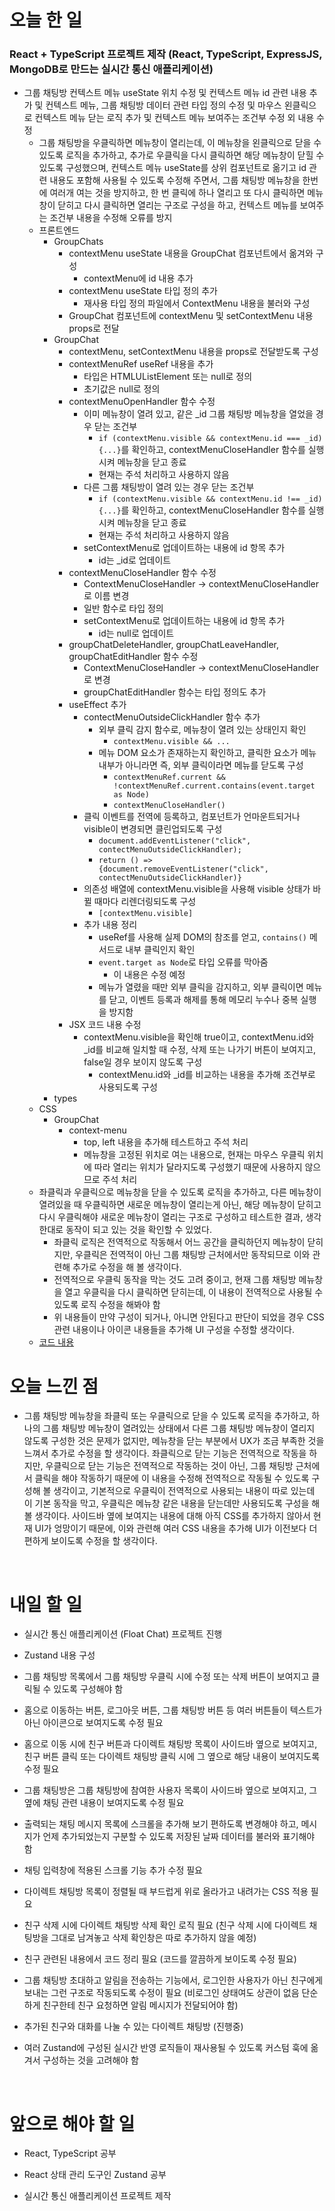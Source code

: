 # 오늘 한 일

### React + TypeScript 프로젝트 제작 (React, TypeScript, ExpressJS, MongoDB로 만드는 실시간 통신 애플리케이션)

- 그룹 채팅방 컨텍스트 메뉴 useState 위치 수정 및 컨텍스트 메뉴 id 관련 내용 추가 및 컨텍스트 메뉴, 그룹 채팅방 데이터 관련 타입 정의 수정 및 마우스 왼클릭으로 컨텍스트 메뉴 닫는 로직 추가 및 컨텍스트 메뉴 보여주는 조건부 수정 외 내용 수정
  - 그룹 채팅방을 우클릭하면 메뉴창이 열리는데, 이 메뉴창을 왼클릭으로 닫을 수 있도록 로직을 추가하고, 추가로 우클릭을 다시 클릭하면 해당 메뉴창이 닫힐 수 있도록 구성했으며, 컨텍스트 메뉴 useState를 상위 컴포넌트로 옮기고 id 관련 내용도 포함해 사용될 수 있도록 수정해 주면서, 그룹 채팅방 메뉴창을 한번에 여러개 여는 것을 방지하고, 한 번 클릭에 하나 열리고 또 다시 클릭하면 메뉴창이 닫히고 다시 클릭하면 열리는 구조로 구성을 하고, 컨텍스트 메뉴를 보여주는 조건부 내용을 수정해 오류를 방지
  - 프론트엔드
    - GroupChats
      - contextMenu useState 내용을 GroupChat 컴포넌트에서 옮겨와 구성
        - contextMenu에 id 내용 추가
      - contextMenu useState 타입 정의 추가
        - 재사용 타입 정의 파일에서 ContextMenu 내용을 불러와 구성
      - GroupChat 컴포넌트에 contextMenu 및 setContextMenu 내용 props로 전달
    - GroupChat
      - contextMenu, setContextMenu 내용을 props로 전달받도록 구성
      - contextMenuRef useRef 내용을 추가
        - 타입은 HTMLUListElement 또는 null로 정의
        - 초기값은 null로 정의
      - contextMenuOpenHandler 함수 수정
        - 이미 메뉴창이 열려 있고, 같은 \_id 그룹 채팅방 메뉴창을 열었을 경우 닫는 조건부
          - `if (contextMenu.visible && contextMenu.id === _id) {...}`를 확인하고, contextMenuCloseHandler 함수를 실행시켜 메뉴창을 닫고 종료
          - 현재는 주석 처리하고 사용하지 않음
        - 다른 그룹 채팅방이 열려 있는 경우 닫는 조건부
          - `if (contextMenu.visible && contextMenu.id !== _id) {...}`를 확인하고, contextMenuCloseHandler 함수를 실행시켜 메뉴창을 닫고 종료
          - 현재는 주석 처리하고 사용하지 않음
        - setContextMenu로 업데이트하는 내용에 id 항목 추가
          - id는 \_id로 업데이트
      - contextMenuCloseHandler 함수 수정
        - ContextMenuCloseHandler -> contextMenuCloseHandler로 이름 변경
        - 일반 함수로 타입 정의
        - setContextMenu로 업데이트하는 내용에 id 항목 추가
          - id는 null로 업데이트
      - groupChatDeleteHandler, groupChatLeaveHandler, groupChatEditHandler 함수 수정
        - ContextMenuCloseHandler -> contextMenuCloseHandler로 변경
        - groupChatEditHandler 함수는 타입 정의도 추가
      - useEffect 추가
        - contectMenuOutsideClickHandler 함수 추가
          - 외부 클릭 감지 함수로, 메뉴창이 열려 있는 상태인지 확인
            - `contextMenu.visible && ...`
          - 메뉴 DOM 요소가 존재하는지 확인하고, 클릭한 요소가 메뉴 내부가 아니라면 즉, 외부 클릭이라면 메뉴를 닫도록 구성
            - `contextMenuRef.current && !contextMenuRef.current.contains(event.target as Node)`
            - `contextMenuCloseHandler()`
        - 클릭 이벤트를 전역에 등록하고, 컴포넌트가 언마운트되거나 visible이 변경되면 클린업되도록 구성
          - `document.addEventListener("click", contectMenuOutsideClickHandler);`
          - `return () => {document.removeEventListener("click", contectMenuOutsideClickHandler)}`
        - 의존성 배열에 contextMenu.visible을 사용해 visible 상태가 바뀔 때마다 리렌더링되도록 구성
          - `[contextMenu.visible]`
        - 추가 내용 정리
          - useRef를 사용해 실제 DOM의 참조를 얻고, `contains()` 메서드로 내부 클릭인지 확인
          - `event.target as Node`로 타입 오류를 막아줌
            - 이 내용은 수정 예정
          - 메뉴가 열렸을 때만 외부 클릭을 감지하고, 외부 클릭이면 메뉴를 닫고, 이벤트 등록과 해제를 통해 메모리 누수나 중복 실행을 방지함
      - JSX 코드 내용 수정
        - contextMenu.visible을 확인해 true이고, contextMenu.id와 \_id를 비교해 일치할 때 수정, 삭제 또는 나가기 버튼이 보여지고, false일 경우 보이지 않도록 구성
          - contextMenu.id와 \_id를 비교하는 내용을 추가해 조건부로 사용되도록 구성
    - types
  - CSS
    - GroupChat
      - context-menu
        - top, left 내용을 추가해 테스트하고 주석 처리
        - 메뉴창을 고정된 위치로 여는 내용으로, 현재는 마우스 우클릭 위치에 따라 열리는 위치가 달라지도록 구성했기 때문에 사용하지 않으므로 주석 처리
  - 좌클릭과 우클릭으로 메뉴창을 닫을 수 있도록 로직을 추가하고, 다른 메뉴창이 열려있을 때 우클릭하면 새로운 메뉴창이 열리는게 아닌, 해당 메뉴창이 닫히고 다시 우클릭해야 새로운 메뉴창이 열리는 구조로 구성하고 테스트한 결과, 생각한대로 동작이 되고 있는 것을 확인할 수 있었다.
    - 좌클릭 로직은 전역적으로 작동해서 어느 공간을 클릭하던지 메뉴창이 닫히지만, 우클릭은 전역적이 아닌 그룹 채팅방 근처에서만 동작되므로 이와 관련해 추가로 수정을 해 볼 생각이다.
    - 전역적으로 우클릭 동작을 막는 것도 고려 중이고, 현재 그룹 채팅방 메뉴창을 열고 우클릭을 다시 클릭하면 닫히는데, 이 내용이 전역적으로 사용될 수 있도록 로직 수정을 해봐야 함
    - 위 내용들이 만약 구성이 되거나, 아니면 안된다고 판단이 되었을 경우 CSS 관련 내용이나 아이콘 내용들을 추가해 UI 구성을 수정할 생각이다.
  - [코드 내용](https://github.com/jeongsangtae/float-chat/commit/93771c8604993144a767db66523e0ad2c9122ffc)

# 오늘 느낀 점

- 그룹 채팅방 메뉴창을 좌클릭 또는 우클릭으로 닫을 수 있도록 로직을 추가하고, 하나의 그룹 채팅방 메뉴창이 열려있는 상태에서 다른 그룹 채팅방 메뉴창이 열리지 않도록 구성한 것은 문제가 없지만, 메뉴창을 닫는 부분에서 UX가 조금 부족한 것을 느껴서 추가로 수정을 할 생각이다. 좌클릭으로 닫는 기능은 전역적으로 작동을 하지만, 우클릭으로 닫는 기능은 전역적으로 작동하는 것이 아닌, 그룹 채팅방 근처에서 클릭을 해야 작동하기 때문에 이 내용을 수정해 전역적으로 작동될 수 있도록 구성해 볼 생각이고, 기본적으로 우클릭이 전역적으로 사용되는 내용이 따로 있는데 이 기본 동작을 막고, 우클릭은 메뉴창 같은 내용을 닫는데만 사용되도록 구성을 해 볼 생각이다. 사이드바 옆에 보여지는 내용에 대해 아직 CSS를 추가하지 않아서 현재 UI가 엉망이기 때문에, 이와 관련해 여러 CSS 내용을 추가해 UI가 이전보다 더 편하게 보이도록 수정을 할 생각이다.

<br />

# 내일 할 일

- 실시간 통신 애플리케이션 (Float Chat) 프로젝트 진행

- Zustand 내용 구성

- 그룹 채팅방 목록에서 그룹 채팅방 우클릭 시에 수정 또는 삭제 버튼이 보여지고 클릭될 수 있도록 구성해야 함

- 홈으로 이동하는 버튼, 로그아웃 버튼, 그룹 채팅방 버튼 등 여러 버튼들이 텍스트가 아닌 아이콘으로 보여지도록 수정 필요

- 홈으로 이동 시에 친구 버튼과 다이렉트 채팅방 목록이 사이드바 옆으로 보여지고, 친구 버튼 클릭 또는 다이렉트 채팅방 클릭 시에 그 옆으로 해당 내용이 보여지도록 수정 필요

- 그룹 채팅방은 그룹 채팅방에 참여한 사용자 목록이 사이드바 옆으로 보여지고, 그 옆에 채팅 관련 내용이 보여지도록 수정 필요

- 출력되는 채팅 메시지 목록에 스크롤을 추가해 보기 편하도록 변경해야 하고, 메시지가 언제 추가되었는지 구분할 수 있도록 저장된 날짜 데이터를 불러와 표기해야 함

- 채팅 입력창에 적용된 스크롤 기능 추가 수정 필요

- 다이렉트 채팅방 목록이 정렬될 때 부드럽게 위로 올라가고 내려가는 CSS 적용 필요

- 친구 삭제 시에 다이렉트 채팅방 삭제 확인 로직 필요 (친구 삭제 시에 다이렉트 채팅방을 그대로 남겨놓고 삭제 확인창은 따로 추가하지 않을 예정)

- 친구 관련된 내용에서 코드 정리 필요 (코드를 깔끔하게 보이도록 수정 필요)

- 그룹 채팅방 초대하고 알림을 전송하는 기능에서, 로그인한 사용자가 아닌 친구에게 보내는 그런 구조로 작동되도록 수정이 필요 (비로그인 상태여도 상관이 없음 단순하게 친구한테 친구 요청하면 알림 메시지가 전달되어야 함)

- 추가된 친구와 대화를 나눌 수 있는 다이렉트 채팅방 (진행중)

- 여러 Zustand에 구성된 실시간 반영 로직들이 재사용될 수 있도록 커스텀 훅에 옮겨서 구성하는 것을 고려해야 함

<br />

# 앞으로 해야 할 일

- React, TypeScript 공부

- React 상태 관리 도구인 Zustand 공부

- 실시간 통신 애플리케이션 프로젝트 제작
